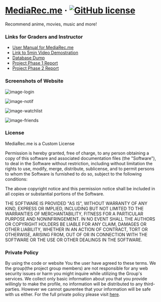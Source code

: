 # [MediaRec.me](https://github.com/bedr2341/MediaRec.m) &middot; [![GitHub license](https://img.shields.io/badge/license-Custom-blue.svg)](https://github.com/bedr2341/MediaRec.me/blob/master/LICENSE.md) 

Recommend anime, movies, music and more!

### Links for Graders and Instructor

* [User Manual for MediaRec.me](https://github.com/bedr2341/MediaRec.me/wiki/User-Manual)
* [Link to 5min Video Demostration](https://youtu.be/h5UbNDP7w2k)
* [Database Dump](https://github.com/bedr2341/MediaRec.me/blob/master/Database/Database-Dump.txt)
* [Project Phase 1 Report](https://github.com/bedr2341/MediaRec.me/wiki/Phase-1-Project-Report)
* [Project Phase 2 Report](https://github.com/bedr2341/MediaRec.me/wiki/Phase-2-Project-Report)

### Screenshots of Website


![image-login](https://user-images.githubusercontent.com/43308680/144004921-476f534b-72c7-462f-bfd8-2c0f2ddf92f9.png)

![image-notif](https://user-images.githubusercontent.com/43308680/144004942-7427353b-d3cc-48f5-a7e6-a93ceae3a4b6.png)

![image-watchlist](https://user-images.githubusercontent.com/43308680/144004997-c00f42ed-9720-4dc6-a900-a25eb45017e0.png)

![image-friends](https://user-images.githubusercontent.com/43308680/144005053-48cc1cc5-d543-4841-9324-de2a6ee97d21.png)


### License

MediaRec.me is a Custom License

Permission is hereby granted, free of charge, to any person obtaining a copy of this software and associated documentation files (the "Software"), to deal in the Software without restriction, including without limitation the rights to use, modify, merge, distribute, sublicense, and to permit persons to whom the Software is furnished to do so, subject to the following conditions:

The above copyright notice and this permission notice shall be included in all copies or substantial portions of the Software.

THE SOFTWARE IS PROVIDED "AS IS", WITHOUT WARRANTY OF ANY KIND, EXPRESS OR IMPLIED, INCLUDING BUT NOT LIMITED TO THE WARRANTIES OF MERCHANTABILITY, FITNESS FOR A PARTICULAR PURPOSE AND NONINFRINGEMENT. IN NO EVENT SHALL THE AUTHORS OR COPYRIGHT HOLDERS BE LIABLE FOR ANY CLAIM, DAMAGES OR OTHER LIABILITY, WHETHER IN AN ACTION OF CONTRACT, TORT OR OTHERWISE, ARISING FROM, OUT OF OR IN CONNECTION WITH THE SOFTWARE OR THE USE OR OTHER DEALINGS IN THE SOFTWARE.


### Private Policy

By using the code or website You the user have agreed to these terms. We  the group(the project group members) are not responsible for any web security issues or harm you might inquire while utilizing the Group's services. We collect only basic information about you that you provide willingly to make the profile, no information will be distributed to any third-parties. However we cannot gaurentee that your information will be safe with us either. For the full private policy please visit [here](https://github.com/bedr2341/MediaRec.me/wiki/Private-Policy).

